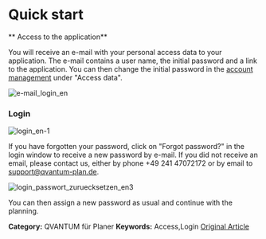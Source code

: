 # Quick start

** Access to the application**

You will receive an e-mail with your personal access data to your application. The e-mail contains a user name, the initial password and a link to the application. You can then change the initial password in the [account management](https://lp.qvantum-plan.de/en/wissensdatenbank/account-management) under "Access data".


![e-mail_login_en](https://lp.qvantum-plan.de/hubfs/e-mail_login_en.png)


### Login


![login_en-1](https://lp.qvantum-plan.de/hubfs/login_en-1.png)


If you have forgotten your password, click on "Forgot password?" in the login window to receive a new password by e-mail. If you did not receive an email, please contact us, either by phone +49 241 47072172 or by email to [support@qvantum-plan.de](mailto:support@qvantum-plan.de).


![login_passwort_zuruecksetzen_en3](https://lp.qvantum-plan.de/hubfs/login_passwort_zuruecksetzen_en3.png)


You can then assign a new password as usual and continue with the planning. 



**Category:** QVANTUM für Planer
**Keywords:** Access,Login
[Original Article](https://lp.qvantum-plan.de/en/wissensdatenbank/start)
